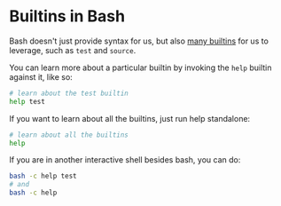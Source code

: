 # Builtins in Bash

Bash doesn't just provide syntax for us, but also [many builtins](https://www.gnu.org/software/bash/manual/bash.html#Bash-Builtins) for us to leverage, such as `test` and `source`.

You can learn more about a particular builtin by invoking the `help` builtin against it, like so:

```bash
# learn about the test builtin
help test
```

If you want to learn about all the builtins, just run help standalone:

```bash
# learn about all the builtins
help
```

If you are in another interactive shell besides bash, you can do:

```bash
bash -c help test
# and
bash -c help
```
